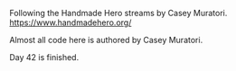 Following the Handmade Hero streams by Casey Muratori. https://www.handmadehero.org/

Almost all code here is authored by Casey Muratori.

Day 42 is finished.
